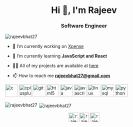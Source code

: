<h1 align="center">Hi 👋, I'm Rajeev</h1>
<h3 align="center">Software Engineer</h3>

<p align="left"> <img src="https://komarev.com/ghpvc/?username=rajeevbhat27" alt="rajeevbhat27" /> </p>

- 🔭 I’m currently working on [Xpense](https://github.com/rajeevbhat27/Xpense)

- 🌱 I’m currently learning **JavaScript and React**

- 👨‍💻 All of my projects are available at [here](https://github.com/rajeevbhat27)

- 📫 How to reach me **rajeevbhat27@gmail.com**

<p align="left"><img src="https://devicons.github.io/devicon/devicon.git/icons/c/c-original.svg" alt="c" width="40" height="40"/> <img src="https://devicons.github.io/devicon/devicon.git/icons/cplusplus/cplusplus-original.svg" alt="cplusplus" width="40" height="40"/> <img src="https://www.vectorlogo.zone/logos/git-scm/git-scm-icon.svg" alt="git" width="40" height="40"/> <img src="https://devicons.github.io/devicon/devicon.git/icons/html5/html5-original-wordmark.svg" alt="html5" width="40" height="40"/> <img src="https://devicons.github.io/devicon/devicon.git/icons/java/java-original-wordmark.svg" alt="java" width="40" height="40"/> <img src="https://devicons.github.io/devicon/devicon.git/icons/javascript/javascript-original.svg" alt="javascript" width="40" height="40"/> <img src="https://devicons.github.io/devicon/devicon.git/icons/linux/linux-original.svg" alt="linux" width="40" height="40"/> <img src="https://devicons.github.io/devicon/devicon.git/icons/mysql/mysql-original-wordmark.svg" alt="mysql" width="40" height="40"/> <img src="https://devicons.github.io/devicon/devicon.git/icons/python/python-original.svg" alt="python" width="40" height="40"/></p><p><img align="left" src="https://github-readme-stats.vercel.app/api/top-langs/?username=rajeevbhat27&layout=compact&hide=html" alt="rajeevbhat27" /></p>

<p>&nbsp;<img align="center" src="https://github-readme-stats.vercel.app/api?username=rajeevbhat27&show_icons=true" alt="rajeevbhat27" /></p>

<p align="center">
<a href="https://dev.to/rajeevbhat27" target="blank"><img align="center" src="https://cdn.jsdelivr.net/npm/simple-icons@3.0.1/icons/dev-dot-to.svg" alt="rajeevbhat27" height="30" width="30" /></a>
<a href="https://linkedin.com/in/rajeevbhat27" target="blank"><img align="center" src="https://cdn.jsdelivr.net/npm/simple-icons@3.0.1/icons/linkedin.svg" alt="rajeevbhat27" height="30" width="30" /></a>
<a href="https://stackoverflow.com/users/rajeevbhat27" target="blank"><img align="center" src="https://cdn.jsdelivr.net/npm/simple-icons@3.0.1/icons/stackoverflow.svg" alt="rajeevbhat27" height="30" width="30" /></a>
</p>
